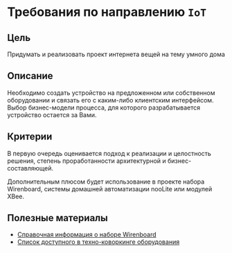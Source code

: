 # Требования по направлению `IoT`

## Цель

Придумать и реализовать проект интернета вещей на тему умного дома

## Описание

Необходимо создать устройство на предложенном или собственном оборудовании и связать его с каким-либо клиентским интерфейсом. Выбор бизнес-модели процесса, для которого разрабатывается устройство остается за Вами.


## Критерии

В первую очередь оценивается подход к реализации и целостность решения, степень проработанности архитектурной и бизнес-составляющей.
	
Дополнительным плюсом будет использование в проекте набора Wirenboard, системы домашней автоматизации nooLite или модулей XBee.

## Полезные материалы

- [Справочная информация о наборе Wirenboard](https://wirenboard.com/wiki/Wb-demo-kit_v.2)
- [Список доступного в техно-коворкинге оборудования](https://docs.google.com/spreadsheets/d/1c_Nkv76FgkRsr6o-WSc-48ektgt625eJfrqlk8D7THg/edit?usp=sharing)
